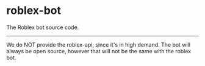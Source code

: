 # roblex-bot
The Roblex bot source code.

---

We do NOT provide the roblex-api, since it's in high demand. The bot will always be open source, however that will not be the same with the roblex bot.  
